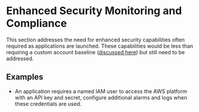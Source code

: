 # Enhanced Security Monitoring and Compliance

This section addresses the need for enhanced security capabilities often required as applications are launched. These capabilities would be less than requiring a custom account baseline ([discussed here](./2-3-custom-account-baselines.md)) but still need to be addressed.

## Examples

* An application requires a named IAM user to access the AWS platform with an API key and secret, configure additional alarms and logs when these credentials are used.
